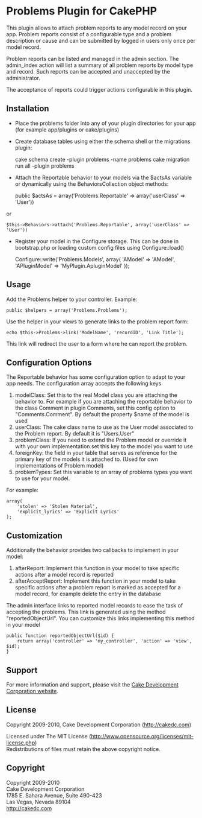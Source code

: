 # Problems Plugin for CakePHP #

This plugin allows to attach problem reports to any model record on your app. Problem reports consist of a configurable type and a problem description or cause and can be submitted by logged in users only once per model record.

Problem reports can be listed and managed in the admin section. The admin_index action will list a summary of all problem reports by model type and record. Such reports can be accepted and unaccepted by the administrator.

The acceptance of reports could trigger actions configurable in this plugin.

## Installation ##

* Place the problems folder into any of your plugin directories for your app (for example app/plugins or cake/plugins)
* Create database tables using either the schema shell or the migrations plugin:

	cake schema create -plugin problems -name problems
	cake migration run all -plugin problems

* Attach the Reportable behavior to your models via the $actsAs variable or dynamically using the BehaviorsCollection object methods:

	public $actsAs = array('Problems.Reportable' => array('userClass' => 'User'))

or

	$this->Behaviors->attach('Problems.Reportable', array('userClass' => 'User'))

* Register your model in the Configure storage. This can be done in bootstrap.php or loading custom config files using Configure::load()

	Configure::write('Problems.Models', array(
		'AModel' => 'AModel',
		'APluginModel' => 'MyPlugin.ApluginModel'
	));

## Usage ##

Add the Problems helper to your controller. Example:

	public $helpers = array('Problems.Problems');

Use the helper in your views to generate links to the problem report form:

	echo $this->Problems->link('ModelName', 'recordID', 'Link Title');

This link will redirect the user to a form where he can report the problem.

## Configuration Options ##

The Reportable behavior has some configuration option to adapt to your app needs. The configuration array accepts the following keys

1. modelClass: Set this to the real Model class you are attaching the behavior to. For example if you are attaching the reportable behavior to the class Comment in plugin Comments, set this config option to "Comments.Comment". By default the property $name of the model is used
2. userClass: The cake class name to use as the User model associated to the Problem report. By default it is "Users.User"
3. problemClass: If you need to extend the Problem model or override it with your own implementation set this key to the model you want to use
4. foreignKey: the field in your table that serves as reference for the primary key of the models it is attached to. (Used for own implementations of Problem model)
5. problemTypes: Set this variable to an array of problems types you want to use for your model.

For example:

	array(
		'stolen' => 'Stolen Material',
		'explicit_lyrics' => 'Explicit Lyrics'
	);

## Customization ##

Additionally the behavior provides two callbacks to implement in your model:

1. afterReport: Implement this function in your model to take specific actions after a model record is reported
2. afterAcceptReport: Implement this function in your model to take specific actions after a problem report is marked as accepted for a model record, for example delete the entry in the database

The admin interface links to reported model records to ease the task of accepting the problems. This link is generated using the method "reportedObjectUrl". 
You can customize this links implementing this method in your model

	public function reportedObjectUrl($id) {
		return array('controller' => 'my_controller', 'action' => 'view', $id);
	}

## Support ##

For more information and support, please visit the [Cake Development Corporation website](http://cakedc.com).

## License ##

Copyright 2009-2010, Cake Development Corporation (http://cakedc.com)

Licensed under The MIT License (http://www.opensource.org/licenses/mit-license.php)<br/>
Redistributions of files must retain the above copyright notice.

## Copyright ###

Copyright 2009-2010<br/>
Cake Development Corporation<br/>
1785 E. Sahara Avenue, Suite 490-423<br/>
Las Vegas, Nevada 89104<br/>
http://cakedc.com<br/>
